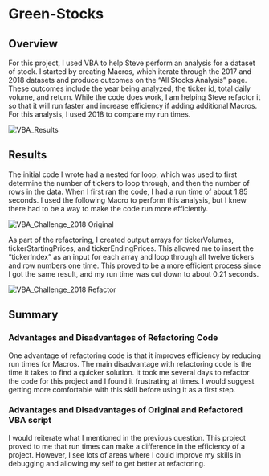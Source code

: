 # Green-Stocks

## Overview

For this project, I used VBA to help Steve perform an analysis for a dataset of stock. I started by creating Macros, which iterate through the 2017 and 2018 datasets and produce outcomes on the “All Stocks Analysis” page. These outcomes include the year being analyzed, the ticker id, total daily volume, and return. While the code does work, I am helping Steve refactor it so that it will run faster and increase efficiency if adding additional Macros. For this analysis, I used 2018 to compare my run times.

![VBA_Results](https://user-images.githubusercontent.com/111243284/188976994-aeb27d50-ec21-43da-a2d4-48183dc824b7.PNG)

## Results

The initial code I wrote had a nested for loop, which was used to first determine the number of tickers to loop through, and then the number of rows in the data. When I first ran the code, I had a run time of about 1.85 seconds. I used the following Macro to perform this analysis, but I knew there had to be a way to make the code run more efficiently.

![VBA_Challenge_2018 Original](https://user-images.githubusercontent.com/111243284/188977246-bbcaa090-3106-42cd-83ec-1112c09102c9.png)

As part of the refactoring, I created output arrays for tickerVolumes, tickerStartingPrices, and tickerEndingPrices. This allowed me to insert the “tickerIndex” as an input for each array and loop through all twelve tickers and row numbers one time. This proved to be a more efficient process since I got the same result, and my run time was cut down to about 0.21 seconds.

![VBA_Challenge_2018 Refactor](https://user-images.githubusercontent.com/111243284/188977504-89602c5e-2fa3-41b3-8500-10d17b98bc3d.png)


## Summary

### Advantages and Disadvantages of Refactoring Code
One advantage of refactoring code is that it improves efficiency by reducing run times for Macros. The main disadvantage with refactoring code is the time it takes to find a quicker solution. It took me several days to refactor the code for this project and I found it frustrating at times. I would suggest getting more comfortable with this skill before using it as a first step.

### Advantages and Disadvantages of Original and Refactored VBA script
I would reiterate what I mentioned in the previous question. This project proved to me that run times can make a difference in the efficiency of a project. However, I see lots of areas where I could improve my skills in debugging and allowing my self to get better at refactoring.
